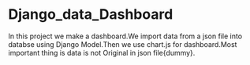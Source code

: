 # Django_data_Dashboard
In this project we make a dashboard.We import data from a json file into databse using Django Model.Then we use chart.js for dashboard.Most important thing is data is not Original in json file{dummy}.
